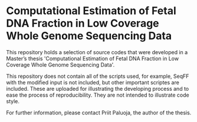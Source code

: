 # Computational Estimation of Fetal DNA Fraction in Low Coverage Whole Genome Sequencing Data

This repository holds a selection of source codes that were developed in a Master’s thesis 'Computational Estimation of Fetal DNA Fraction in Low Coverage Whole Genome Sequencing Data'. 


This repository does not contain all of the scripts used, for example, SeqFF with the modified input is not included, but other important scriptes are included. These are uploaded for illustrating the developing process and to ease the process of reproducibility. They are not intended to illustrate code style.


For further information, please contact Priit Paluoja, the author of the thesis.

